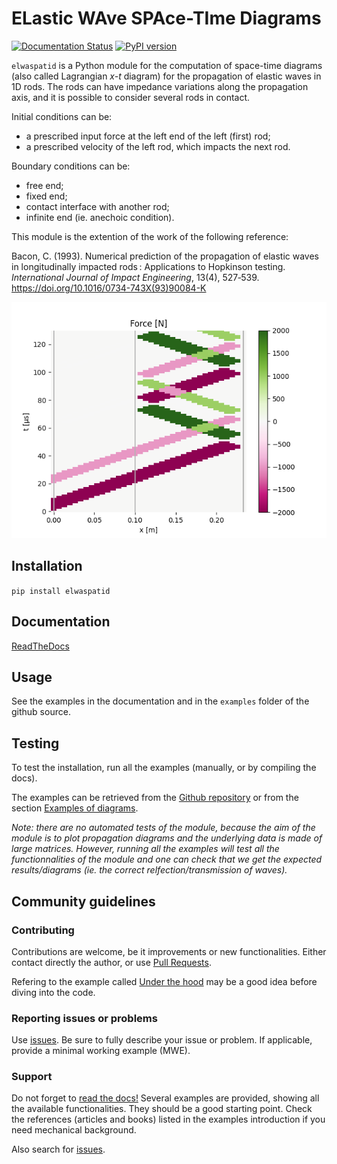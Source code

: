 # ELastic WAve SPAce-TIme Diagrams

[![Documentation Status](https://readthedocs.org/projects/elwaspatid/badge/?version=latest)](https://elwaspatid.readthedocs.io/en/latest/?badge=latest) 
[![PyPI version](https://badge.fury.io/py/elwaspatid.svg)](https://badge.fury.io/py/elwaspatid)

`elwaspatid` is a Python module for the computation of space-time diagrams 
(also called Lagrangian *x-t* diagram) for the propagation of elastic waves in 
1D rods. The rods can have impedance variations along the propagation axis, 
and it is possible to consider several rods in contact.

Initial conditions can be:

* a prescribed input force at the left end of the left (first) rod;
* a prescribed velocity of the left rod, which impacts the next rod.

Boundary conditions can be:

* free end;
* fixed end;
* contact interface with another rod;
* infinite end (ie. anechoic condition).

This module is the extention of the work of the following reference:

Bacon, C. (1993). Numerical prediction of the propagation of elastic waves in 
longitudinally impacted rods : Applications to Hopkinson testing. 
*International Journal of Impact Engineering*, 13(4), 527‑539. 
https://doi.org/10.1016/0734-743X(93)90084-K

![Example of force space-time diagram: two successive compression pulses traveling down two bars (with identical cross-section) in contact.](docs/auto_examples/images/sphx_glr_plot_1_WP2_001.png)


## Installation

`pip install elwaspatid`

## Documentation

[ReadTheDocs](https://elwaspatid.readthedocs.io)

## Usage

See the examples in the documentation and in the `examples` folder of the github source.

## Testing

To test the installation, run all the examples (manually, or by compiling the docs).

The examples can be retrieved from the [Github repository](https://github.com/dbrizard/elwaspatid) 
or from the section [Examples of diagrams](https://elwaspatid.readthedocs.io/en/latest/auto_examples/index.html).

*Note: there are no automated tests of the module, because the aim of the module is to plot propagation diagrams and the underlying data is made of large matrices. However, running all the examples will test all the functionnalities of the module and one can check that we get the expected results/diagrams (ie. the correct relfection/transmission of waves).*


## Community guidelines
### Contributing
Contributions are welcome, be it improvements or new functionalities. Either 
contact directly the author, or use [Pull Requests](https://github.com/dbrizard/elwaspatid/pulls).

Refering to the example called [Under the hood](https://elwaspatid.readthedocs.io/en/latest/auto_examples/plot_6_underHood.html) 
may be a good idea before diving into the code.

### Reporting issues or problems
Use [issues](https://github.com/dbrizard/elwaspatid/issues). Be sure to fully 
describe your issue or problem. If applicable, provide a minimal working example 
(MWE).

### Support
Do not forget to [read the docs!](https://elwaspatid.readthedocs.io) 
Several examples are provided, showing all the available functionalities. They
should be a good starting point. Check the references (articles and books) 
listed in the examples introduction if you need mechanical background.

Also search for [issues](https://github.com/dbrizard/elwaspatid/issues). 
 
